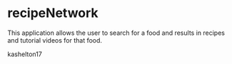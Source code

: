 # recipeNetwork


This application allows the user to search for a food and results in recipes and tutorial videos for that food.

kashelton17

